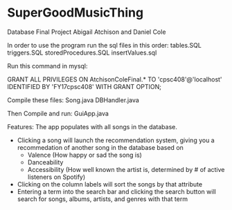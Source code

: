 # SuperGoodMusicThing
Database Final Project
Abigail Atchison and Daniel Cole

In order to use the program run the sql files in this order:
tables.SQL
triggers.SQL
storedProcedures.SQL
insertValues.sql

Run this command in mysql:

GRANT ALL PRIVILEGES ON AtchisonColeFinal.* TO 'cpsc408'@'localhost' IDENTIFIED BY 'FY17cpsc408' WITH GRANT OPTION;

Compile these files:
Song.java
DBHandler.java

Then Compile and run:
GuiApp.java

Features:
The app populates with all songs in the database.

- Clicking a song will launch the recommendation system, giving you a recommedation of another song in the database based on
  - Valence (How happy or sad the song is)
  - Danceability
  - Accessibility (How well known the artist is, determined by # of active listeners on Spotify)
- Clicking on the column labels will sort the songs by that attribute
- Entering a term into the search bar and clicking the search button will search for songs, albums, artists, and genres with that term
